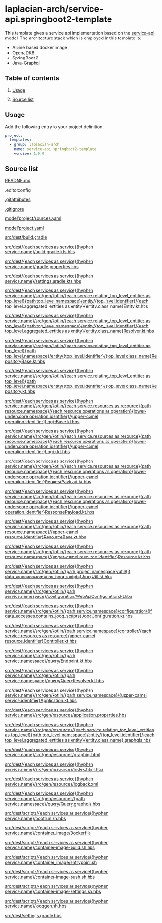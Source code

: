<!-- @head-content@ -->
# laplacian-arch/service-api.springboot2-template

This template gives a service api implementation based on the [service-api](https://github.com/nabla-squared/laplacian-arch.service-api.schema-model/) model.
The architecture stack which is employed in this template is:
  - Alpine based docker image
  - OpenJDK8
  - SpringBoot 2
  - Java-Graphql

<!-- @head-content@ -->

<!-- @toc@ -->
## Table of contents
1. [Usage](#usage)


1. [Source list](#source-list)



<!-- @toc@ -->

<!-- @main-content@ -->
## Usage

Add the following entry to your project definition.
```yaml
project:
  templates:
  - group: laplacian-arch
    name: service-api.springboot2-template
    version: 1.0.0
```




## Source list


[README.md](<./README.md>)

[.editorconfig](<./.editorconfig>)

[.gitattributes](<./.gitattributes>)

[.gitignore](<./.gitignore>)

[model/project/sources.yaml](<./model/project/sources.yaml>)

[model/project.yaml](<./model/project.yaml>)

[src/dest/build.gradle](<./src/dest/build.gradle>)

[src/dest/{each services as service}{hyphen service.name}/build.gradle.kts.hbs](<./src/dest/{each services as service}{hyphen service.name}/build.gradle.kts.hbs>)

[src/dest/{each services as service}{hyphen service.name}/gradle.properties.hbs](<./src/dest/{each services as service}{hyphen service.name}/gradle.properties.hbs>)

[src/dest/{each services as service}{hyphen service.name}/settings.gradle.kts.hbs](<./src/dest/{each services as service}{hyphen service.name}/settings.gradle.kts.hbs>)

[src/dest/{each services as service}{hyphen service.name}/src/gen/kotlin/{each service.relating_top_level_entities as top_level}{path top_level.namespace}/entity/{top_level.identifier}/{each top_level.aggregated_entities as entity}{entity.class_name}Entity.kt.hbs](<./src/dest/{each services as service}{hyphen service.name}/src/gen/kotlin/{each service.relating_top_level_entities as top_level}{path top_level.namespace}/entity/{top_level.identifier}/{each top_level.aggregated_entities as entity}{entity.class_name}Entity.kt.hbs>)

[src/dest/{each services as service}{hyphen service.name}/src/gen/kotlin/{each service.relating_top_level_entities as top_level}{path top_level.namespace}/entity/{top_level.identifier}/{each top_level.aggregated_entities as entity}{entity.class_name}Resolver.kt.hbs](<./src/dest/{each services as service}{hyphen service.name}/src/gen/kotlin/{each service.relating_top_level_entities as top_level}{path top_level.namespace}/entity/{top_level.identifier}/{each top_level.aggregated_entities as entity}{entity.class_name}Resolver.kt.hbs>)

[src/dest/{each services as service}{hyphen service.name}/src/gen/kotlin/{each service.relating_top_level_entities as top_level}{path top_level.namespace}/entity/{top_level.identifier}/{top_level.class_name}RepositoryBase.kt.hbs](<./src/dest/{each services as service}{hyphen service.name}/src/gen/kotlin/{each service.relating_top_level_entities as top_level}{path top_level.namespace}/entity/{top_level.identifier}/{top_level.class_name}RepositoryBase.kt.hbs>)

[src/dest/{each services as service}{hyphen service.name}/src/gen/kotlin/{each service.relating_top_level_entities as top_level}{path top_level.namespace}/entity/{top_level.identifier}/{top_level.class_name}Repository.kt.hbs](<./src/dest/{each services as service}{hyphen service.name}/src/gen/kotlin/{each service.relating_top_level_entities as top_level}{path top_level.namespace}/entity/{top_level.identifier}/{top_level.class_name}Repository.kt.hbs>)

[src/dest/{each services as service}{hyphen service.name}/src/gen/kotlin/{each service.resources as resource}{path resource.namespace}/{each resource.operations as operation}{lower-underscore operation.identifier}/{upper-camel operation.identifier}LogicBase.kt.hbs](<./src/dest/{each services as service}{hyphen service.name}/src/gen/kotlin/{each service.resources as resource}{path resource.namespace}/{each resource.operations as operation}{lower-underscore operation.identifier}/{upper-camel operation.identifier}LogicBase.kt.hbs>)

[src/dest/{each services as service}{hyphen service.name}/src/gen/kotlin/{each service.resources as resource}{path resource.namespace}/{each resource.operations as operation}{lower-underscore operation.identifier}/{upper-camel operation.identifier}Logic.kt.hbs](<./src/dest/{each services as service}{hyphen service.name}/src/gen/kotlin/{each service.resources as resource}{path resource.namespace}/{each resource.operations as operation}{lower-underscore operation.identifier}/{upper-camel operation.identifier}Logic.kt.hbs>)

[src/dest/{each services as service}{hyphen service.name}/src/gen/kotlin/{each service.resources as resource}{path resource.namespace}/{each resource.operations as operation}{lower-underscore operation.identifier}/{upper-camel operation.identifier}RequestPayload.kt.hbs](<./src/dest/{each services as service}{hyphen service.name}/src/gen/kotlin/{each service.resources as resource}{path resource.namespace}/{each resource.operations as operation}{lower-underscore operation.identifier}/{upper-camel operation.identifier}RequestPayload.kt.hbs>)

[src/dest/{each services as service}{hyphen service.name}/src/gen/kotlin/{each service.resources as resource}{path resource.namespace}/{each resource.operations as operation}{lower-underscore operation.identifier}/{upper-camel operation.identifier}ResponsePayload.kt.hbs](<./src/dest/{each services as service}{hyphen service.name}/src/gen/kotlin/{each service.resources as resource}{path resource.namespace}/{each resource.operations as operation}{lower-underscore operation.identifier}/{upper-camel operation.identifier}ResponsePayload.kt.hbs>)

[src/dest/{each services as service}{hyphen service.name}/src/gen/kotlin/{each service.resources as resource}{path resource.namespace}/{upper-camel resource.identifier}ResourceBase.kt.hbs](<./src/dest/{each services as service}{hyphen service.name}/src/gen/kotlin/{each service.resources as resource}{path resource.namespace}/{upper-camel resource.identifier}ResourceBase.kt.hbs>)

[src/dest/{each services as service}{hyphen service.name}/src/gen/kotlin/{each service.resources as resource}{path resource.namespace}/{upper-camel resource.identifier}Resource.kt.hbs](<./src/dest/{each services as service}{hyphen service.name}/src/gen/kotlin/{each service.resources as resource}{path resource.namespace}/{upper-camel resource.identifier}Resource.kt.hbs>)

[src/dest/{each services as service}{hyphen service.name}/src/gen/kotlin/{path project.namespace}/util/{if data_accesses.contains_jooq_scripts}JooqUtil.kt.hbs](<./src/dest/{each services as service}{hyphen service.name}/src/gen/kotlin/{path project.namespace}/util/{if data_accesses.contains_jooq_scripts}JooqUtil.kt.hbs>)

[src/dest/{each services as service}{hyphen service.name}/src/gen/kotlin/{path service.namespace}/configuration/WebApiConfiguration.kt.hbs](<./src/dest/{each services as service}{hyphen service.name}/src/gen/kotlin/{path service.namespace}/configuration/WebApiConfiguration.kt.hbs>)

[src/dest/{each services as service}{hyphen service.name}/src/gen/kotlin/{path service.namespace}/configuration/{if data_accesses.contains_jooq_scripts}JooqConfiguration.kt.hbs](<./src/dest/{each services as service}{hyphen service.name}/src/gen/kotlin/{path service.namespace}/configuration/{if data_accesses.contains_jooq_scripts}JooqConfiguration.kt.hbs>)

[src/dest/{each services as service}{hyphen service.name}/src/gen/kotlin/{path service.namespace}/controller/{each service.resources as resource}{upper-camel resource.identifier}Controller.kt.hbs](<./src/dest/{each services as service}{hyphen service.name}/src/gen/kotlin/{path service.namespace}/controller/{each service.resources as resource}{upper-camel resource.identifier}Controller.kt.hbs>)

[src/dest/{each services as service}{hyphen service.name}/src/gen/kotlin/{path service.namespace}/query/Endpoint.kt.hbs](<./src/dest/{each services as service}{hyphen service.name}/src/gen/kotlin/{path service.namespace}/query/Endpoint.kt.hbs>)

[src/dest/{each services as service}{hyphen service.name}/src/gen/kotlin/{path service.namespace}/query/QueryResolver.kt.hbs](<./src/dest/{each services as service}{hyphen service.name}/src/gen/kotlin/{path service.namespace}/query/QueryResolver.kt.hbs>)

[src/dest/{each services as service}{hyphen service.name}/src/gen/kotlin/{path service.namespace}/{upper-camel service.identifier}Application.kt.hbs](<./src/dest/{each services as service}{hyphen service.name}/src/gen/kotlin/{path service.namespace}/{upper-camel service.identifier}Application.kt.hbs>)

[src/dest/{each services as service}{hyphen service.name}/src/gen/resources/application.properties.hbs](<./src/dest/{each services as service}{hyphen service.name}/src/gen/resources/application.properties.hbs>)

[src/dest/{each services as service}{hyphen service.name}/src/gen/resources/{each service.relating_top_level_entities as top_level}{path top_level.namespace}/entity/{top_level.identifier}/{each top_level.aggregated_entities as entity}{entity.class_name}.graphqls.hbs](<./src/dest/{each services as service}{hyphen service.name}/src/gen/resources/{each service.relating_top_level_entities as top_level}{path top_level.namespace}/entity/{top_level.identifier}/{each top_level.aggregated_entities as entity}{entity.class_name}.graphqls.hbs>)

[src/dest/{each services as service}{hyphen service.name}/src/gen/resources/graphiql.html](<./src/dest/{each services as service}{hyphen service.name}/src/gen/resources/graphiql.html>)

[src/dest/{each services as service}{hyphen service.name}/src/gen/resources/index.html.hbs](<./src/dest/{each services as service}{hyphen service.name}/src/gen/resources/index.html.hbs>)

[src/dest/{each services as service}{hyphen service.name}/src/gen/resources/logback.xml](<./src/dest/{each services as service}{hyphen service.name}/src/gen/resources/logback.xml>)

[src/dest/{each services as service}{hyphen service.name}/src/gen/resources/{path service.namespace}/query/Query.graphqls.hbs](<./src/dest/{each services as service}{hyphen service.name}/src/gen/resources/{path service.namespace}/query/Query.graphqls.hbs>)

[src/dest/scripts/{each services as service}{hyphen service.name}/bootrun.sh.hbs](<./src/dest/scripts/{each services as service}{hyphen service.name}/bootrun.sh.hbs>)

[src/dest/scripts/{each services as service}{hyphen service.name}/container_image/Dockerfile](<./src/dest/scripts/{each services as service}{hyphen service.name}/container_image/Dockerfile>)

[src/dest/scripts/{each services as service}{hyphen service.name}/container-image-build.sh.hbs](<./src/dest/scripts/{each services as service}{hyphen service.name}/container-image-build.sh.hbs>)

[src/dest/scripts/{each services as service}{hyphen service.name}/container_image/entrypoint.sh](<./src/dest/scripts/{each services as service}{hyphen service.name}/container_image/entrypoint.sh>)

[src/dest/scripts/{each services as service}{hyphen service.name}/container-image-push.sh.hbs](<./src/dest/scripts/{each services as service}{hyphen service.name}/container-image-push.sh.hbs>)

[src/dest/scripts/{each services as service}{hyphen service.name}/container-image-settings.sh.hbs](<./src/dest/scripts/{each services as service}{hyphen service.name}/container-image-settings.sh.hbs>)

[src/dest/scripts/{each services as service}{hyphen service.name}/jooqgen.sh.hbs](<./src/dest/scripts/{each services as service}{hyphen service.name}/jooqgen.sh.hbs>)

[src/dest/settings.gradle.hbs](<./src/dest/settings.gradle.hbs>)





<!-- @main-content@ -->